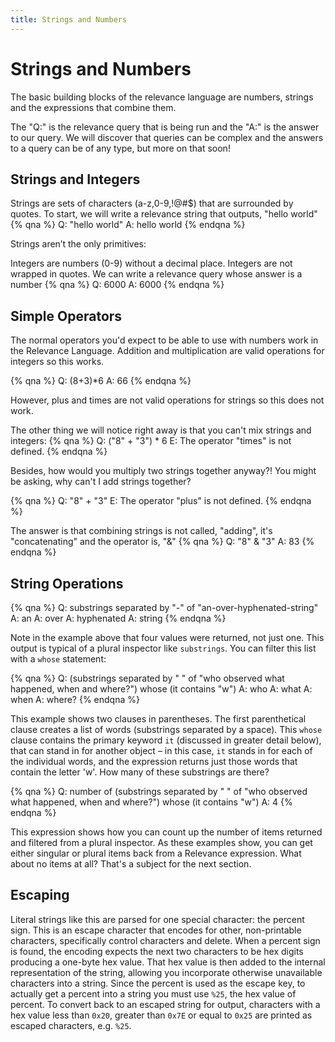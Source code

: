 ```yaml
---
title: Strings and Numbers
---
```


# Strings and Numbers

The basic building blocks of the relevance language are numbers, strings and the expressions
that combine them.

The "Q:" is the relevance query that is being run and the "A:" is the answer to our query. We will discover that queries can be complex and the answers to a query can be of any type, but more on that soon!

## Strings and Integers

Strings are sets of characters (a-z,0-9,!@#$) that are surrounded by quotes. To start, we will write a relevance string that outputs, "hello world"
{% qna %}
Q: "hello world"
A: hello world
{% endqna %}

Strings aren’t the only primitives:

Integers are numbers (0-9) without a decimal place. Integers are not wrapped in quotes. We can write a relevance query whose answer is a number
{% qna %}
Q: 6000
A: 6000
{% endqna %}

## Simple Operators
The normal operators you'd expect to be able to use with numbers work in the Relevance Language. Addition and multiplication are valid operations for integers so this works.

{% qna %}
Q: (8+3)*6
A: 66
{% endqna %}

However, plus and times are not valid operations for strings so this does not work.

The other thing we will notice right away is that you can't mix strings and integers:
{% qna %}
Q: ("8" + "3") * 6
E: The operator "times" is not defined.
{% endqna %}

Besides, how would you multiply two strings together anyway?! You might be asking, why can't I add strings together?

{% qna %}
Q: "8" + "3"
E: The operator "plus" is not defined.
{% endqna %}

The answer is that combining strings is not called, "adding", it's "concatenating" and the operator is, "&"
{% qna %}
Q: "8" & "3"
A: 83
{% endqna %}


## String Operations
{% qna %}
Q: substrings separated by "-" of "an-over-hyphenated-string"
A: an
A: over
A: hyphenated
A: string
{% endqna %}

Note in the example above that four values were returned, not just one. This
output is typical of a plural inspector like `substrings`. You can filter this
list with a `whose` statement:

{% qna %}
Q: (substrings separated by " " of "who observed what happened, when and where?") whose (it contains "w")
A: who
A: what
A: when
A: where?
{% endqna %}

This example shows two clauses in parentheses. The first parenthetical clause
creates a list of words (substrings separated by a space). This `whose` clause
contains the primary keyword `it` (discussed in greater detail below), that can
stand in for another object – in this case, `it` stands in for each of the
individual words, and the expression returns just those words that contain the
letter 'w'. How many of these substrings are there?

{% qna %}
Q: number of (substrings separated by " " of "who observed what happened, when and where?") whose (it contains "w")
A: 4 
{% endqna %}

This expression shows how you can count up the number of items returned and
filtered from a plural inspector. As these examples show, you can get either
singular or plural items back from a Relevance expression. What about no items
at all? That's a subject for the next section.

## Escaping

Literal strings like this are parsed for one special character: the percent
sign. This is an escape character that encodes for other, non-printable
characters, specifically control characters and delete. When a percent sign is
found, the encoding expects the next two characters to be hex digits producing a
one-byte hex value. That hex value is then added to the internal representation
of the string, allowing you incorporate otherwise unavailable characters into a
string. Since the percent is used as the escape key, to actually get a percent
into a string you must use `%25`, the hex value of percent. To convert back to
an escaped string for output, characters with a hex value less than `0x20`,
greater than `0x7E` or equal to `0x25` are printed as escaped characters, e.g.
`%25`.
